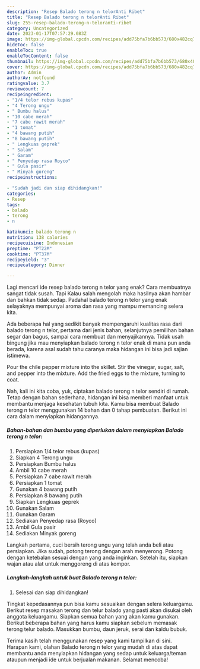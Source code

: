 ```yaml
---
description: "Resep Balado terong n telorAnti Ribet"
title: "Resep Balado terong n telorAnti Ribet"
slug: 255-resep-balado-terong-n-teloranti-ribet
category: Uncategorized
date: 2023-01-17T07:57:29.083Z
image: https://img-global.cpcdn.com/recipes/add75bfa7b6bb573/680x482cq70/balado-terong-n-telor-foto-resep-utama.jpg
hideToc: false
enableToc: true
enableTocContent: false
thumbnail: https://img-global.cpcdn.com/recipes/add75bfa7b6bb573/680x482cq70/balado-terong-n-telor-foto-resep-utama.jpg
cover: https://img-global.cpcdn.com/recipes/add75bfa7b6bb573/680x482cq70/balado-terong-n-telor-foto-resep-utama.jpg
author: Admin
authorAv: notfound
ratingvalue: 3.7
reviewcount: 7
recipeingredient:
- "1/4 telor rebus kupas"
- "4 Terong ungu"
- " Bumbu halus"
- "10 cabe merah"
- "7 cabe rawit merah"
- "1 tomat"
- "4 bawang putih"
- "8 bawang putih"
- " Lengkuas geprek"
- " Salam"
- " Garam"
- " Penyedap rasa Royco"
- " Gula pasir"
- " Minyak goreng"
recipeinstructions:

- "Sudah jadi dan siap dihidangkan!"
categories:
- Resep
tags:
- balado
- terong
- n

katakunci: balado terong n 
nutrition: 138 calories
recipecuisine: Indonesian
preptime: "PT22M"
cooktime: "PT37M"
recipeyield: "3"
recipecategory: Dinner

---
```



Lagi mencari ide resep balado terong n telor yang enak? Cara membuatnya sangat tidak susah. Tapi Kalau salah mengolah maka hasilnya akan hambar dan bahkan tidak sedap. Padahal balado terong n telor yang enak selayaknya mempunyai aroma dan rasa yang mampu memancing selera kita.


Ada beberapa hal yang sedikit banyak mempengaruhi kualitas rasa dari balado terong n telor, pertama dari jenis bahan, selanjutnya pemilihan bahan segar dan bagus, sampai cara membuat dan menyajikannya. Tidak usah bingung jika mau menyiapkan balado terong n telor enak di mana pun anda berada, karena asal sudah tahu caranya maka hidangan ini bisa jadi sajian istimewa.

Pour the chile pepper mixture into the skillet. Stir the vinegar, sugar, salt, and pepper into the mixture. Add the fried eggs to the mixture, turning to coat.


Nah, kali ini kita coba, yuk, ciptakan balado terong n telor sendiri di rumah. Tetap dengan bahan sederhana, hidangan ini bisa memberi manfaat untuk membantu menjaga kesehatan tubuh kita. Kamu bisa membuat Balado terong n telor menggunakan 14 bahan dan 0 tahap pembuatan. Berikut ini cara dalam menyiapkan hidangannya.

<!--inarticleads1-->

##### Bahan-bahan dan bumbu yang diperlukan dalam menyiapkan Balado terong n telor:

1. Persiapkan 1/4 telor rebus (kupas)
1. Siapkan 4 Terong ungu
1. Persiapkan  Bumbu halus
1. Ambil 10 cabe merah
1. Persiapkan 7 cabe rawit merah
1. Persiapkan 1 tomat
1. Gunakan 4 bawang putih
1. Persiapkan 8 bawang putih
1. Siapkan  Lengkuas geprek
1. Gunakan  Salam
1. Gunakan  Garam
1. Sediakan  Penyedap rasa (Royco)
1. Ambil  Gula pasir
1. Sediakan  Minyak goreng


Langkah pertama, cuci bersih terong ungu yang telah anda beli atau persiapkan. Jika sudah, potong terong dengan arah menyerong. Potong dengan ketebalan sesuai dengan yang anda inginkan. Setelah itu, siapkan wajan atau alat untuk menggoreng di atas kompor. 

<!--inarticleads2-->

##### Langkah-langkah untuk buat Balado terong n telor:


1. Selesai dan siap dihidangkan!

Tingkat kepedasannya pun bisa kamu sesuaikan dengan selera keluargamu. Berikut resep masakan terong dan telur balado yang pasti akan disukai oleh anggota keluargamu. Siapkan semua bahan yang akan kamu gunakan. Berikut beberapa bahan yang harus kamu siapkan sebelum memasak terong telur balado. Masukkan bumbu, daun jeruk, serai dan kaldu bubuk. 

Terima kasih telah menggunakan resep yang kami tampilkan di sini. Harapan kami, olahan Balado terong n telor yang mudah di atas dapat membantu anda menyiapkan hidangan yang sedap untuk keluarga/teman ataupun menjadi ide untuk berjualan makanan. Selamat mencoba!
